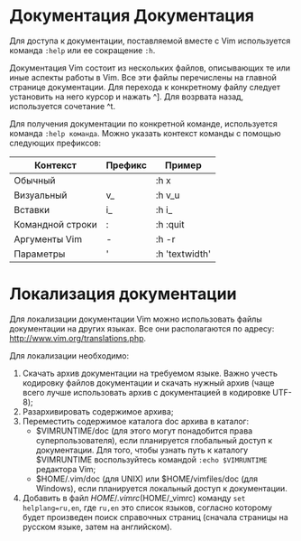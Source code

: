 Документация
Документация
============

Для доступа к документации, поставляемой вместе с Vim используется команда `:help` или ее сокращение `:h`.

Документация Vim состоит из нескольких файлов, описывающих те или иные аспекты работы в Vim. Все эти файлы перечислены на главной странице документации. Для перехода к конкретному файлу следует установить на него курсор и нажать ^]. Для возрвата назад, используется сочетание ^t.

Для получения документации по конкретной команде, используется команда `:help команда`. Можно указать контекст команды с помощью следующих префиксов:

|     Контекст    |Префикс|    Пример    |
|-----------------|-------|--------------|
|Обычный          |       |:h x          |
|Визуальный       |v_     |:h v_u        |
|Вставки          |i_     |:h i_<Esc>    |
|Командной строки |:      |:h :quit      |
|Аргументы Vim    |-      |:h -r         |
|Параметры        |'      |:h 'textwidth'|

Локализация документации
========================

Для локализации документации Vim можно использовать файлы документации на других языках. Все они располагаются по адресу: <http://www.vim.org/translations.php>. 

Для локализации необходимо:

1. Скачать архив документации на требуемом языке. Важно учесть кодировку файлов документации и скачать нужный архив (чаще всего лучше использовать архив с документацией в кодировке UTF-8);
2. Разархивировать содержимое архива;
3. Переместить содержимое каталога doc архива в каталог:
    * $VIMRUNTIME/doc (для этого могут понадобится права суперпользователя), если планируется глобальный доступ к документации. Для того, чтобы узнать путь к каталогу $VIMRUNTIME воспользуйтесь командой `:echo $VIMRUNTIME` редактора Vim;
    * $HOME/.vim/doc (для UNIX) или $HOME/vimfiles/doc (для Windows), если планируется локальный доступ к документации.
4. Добавить в файл $HOME/.vimrc ($HOME/_vimrc) команду `set helplang=ru,en`, где `ru,en` это список языков, согласно которому будет произведен поиск справочных страниц (сначала страницы на русском языке, затем на английском).

